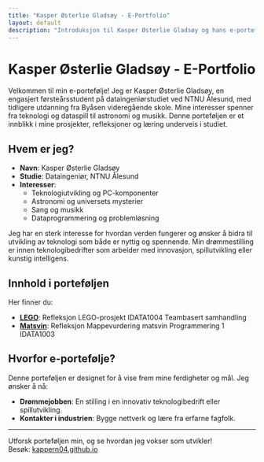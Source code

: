 ```yaml
---
title: "Kasper Østerlie Gladsøy - E-Portfolio"
layout: default
description: "Introduksjon til Kasper Østerlie Gladsøy og hans e-portefølje."
---
```


# Kasper Østerlie Gladsøy - E-Portfolio

Velkommen til min e-portefølje! Jeg er Kasper Østerlie Gladsøy, en engasjert førsteårsstudent på dataingeniørstudiet ved NTNU Ålesund, med tidligere utdanning fra Byåsen videregående skole. Mine interesser spenner fra teknologi og dataspill til astronomi og musikk. Denne porteføljen er et innblikk i mine prosjekter, refleksjoner og læring underveis i studiet.

## Hvem er jeg?

- **Navn**: Kasper Østerlie Gladsøy  
- **Studie**: Dataingeniør, NTNU Ålesund  
- **Interesser**:  
  - Teknologiutvikling og PC-komponenter  
  - Astronomi og universets mysterier  
  - Sang og musikk  
  - Dataprogrammering og problemløsning  

Jeg har en sterk interesse for hvordan verden fungerer og ønsker å bidra til utvikling av teknologi som både er nyttig og spennende. Min drømmestilling er innen teknologibedrifter som arbeider med innovasjon, spillutvikling eller kunstig intelligens.

## Innhold i porteføljen

Her finner du:
- **[LEGO](idata1004lego.md)**: Refleksjon LEGO-prosjekt IDATA1004 Teambasert samhandling 
- **[Matsvin](idata1003matsvin.md)**: Refleksjon Mappevurdering matsvin Programmering 1 IDATA1003 

## Hvorfor e-portefølje?
Denne porteføljen er designet for å vise frem mine ferdigheter og mål. Jeg ønsker å nå:
- **Drømmejobben**: En stilling i en innovativ teknologibedrift eller spillutvikling.
- **Kontakter i industrien**: Bygge nettverk og lære fra erfarne fagfolk.

---

Utforsk porteføljen min, og se hvordan jeg vokser som utvikler!  
Besøk: [kappern04.github.io](https://kappern04.github.io/)
